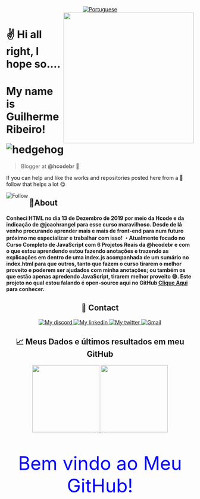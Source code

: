 <div align="center">
    <a href="https://github.com/guilhermedsribeiro/guilhermedsribeiro/blob/main/README.pt.md" alt="Português">
        <img alt="Portuguese" src="https://img.shields.io/static/v1?style=for-the-badge&label=Lang&message=Portuguese&color=555555">
    </a>
</div>

<img align="right" src="https://user-images.githubusercontent.com/61317250/118313399-0fb6da80-b4c9-11eb-96f1-55458a5af3f1.png" style="width:350px; height:350px; border: 50px; max-width:100%;">

# ✌ Hi all right, I hope so.... 
# My name is Guilherme Ribeiro! ![hedgehog](https://user-images.githubusercontent.com/61317250/118311580-7ab2e200-b4c6-11eb-98f5-0495e8e5a7cc.gif)

> Blogger at **@hcodebr** 🦔

If you can help and like the works and repositories posted here from a 🌟 follow that helps a lot 😋

<p align="left">
    <div align="center">
        <a href="https://github.com/guilhermedsribeiro?tab=followers">
            <img align="left" alt="Follow" src="https://img.shields.io/github/followers/guilhermedsribeiro?style=flat-square&amp;logo=github&amp;label=Followers&amp;color=62b4ef">
        </a>
    </div>
</p>

<h2>🤔About</h2>
<h4>
Conheci HTML no dia 13 de Dezembro de 2019 por meio da Hcode e da indicação de @joaohrangel para esse curso maravilhoso. Desde de lá venho procurando aprender mais e mais de front-end para num futuro próximo me especializar e trabalhar com isso!
・Atualmente focado no Curso Completo de JavaScript com 6 Projetos Reais da @hcodebr e com o que estou aprendendo estou fazendo anotações e trazendo as explicações em dentro de uma index.js acompanhada de um sumário no index.html para que outros, tanto que fazem o curso tirarem o melhor proveito e poderem ser ajudados com minha anotações; ou também os que estão apenas apredendo JavaScript, tirarem melhor proveito 😄. Este projeto no qual estou falando é <b>open-source aqui no GitHub</b> <a href="https://github.com/guilhersribeiro/Hcode-Curso-JavaScript">Clique Aqui</a> para conhecer.
</h4>
<div align="center">
    <h2>👤 Contact</h2>
</div>
<p align="center">
    <a href="https://discord.com/users/745705784473551100">
        <img alt="My discord" src="https://img.shields.io/static/v1?style=flat-square&logo=discord&label=Discord&message=Guilherme%20Ribeiro%238639&color=62b4ef">
    </a>
    <a href="https://www.linkedin.com/in/guilhermedsribeiro/">
        <img alt="My linkedin" src="https://img.shields.io/static/v1?style=flat-square&logo=linkedin&label=Linkedin&message=guilhermedsribeiro&color=f0743e">
    </a>
    <a href="https://twitter.com/grRib16">
        <img alt="My twitter" src="https://img.shields.io/static/v1?style=flat-square&logo=twitter&label=Twitter&message=Guilherme%20Ribeiro&color=62b4ef">
    </a>
    <a href="mailto:guiguiribeiro.2020@gmail.com">
        <img alt="Gmail" src="https://img.shields.io/static/v1?style=flat-square&logo=gmail&label=Gmail&message=guiguiribeiro.2020@gmail.com&color=f0743e">
    </a>
</p>

<div align="center">
    <h2>📈 Meus Dados e últimos resultados em meu GitHub</h2>
</div>

<p align="center">
  <a href="https://github.com/guilhermedsribeiro/">
    <img height="180em" src="https://github-readme-stats.vercel.app/api?username=guilhermedsribeiro&show_icons=true&theme=react&line_height=27&title_color=#e8ffff&bg_color=DEG,#9FC9FE,#1980FF" style="max-width:100%;">
    <img height="180em" src="https://github-readme-stats.vercel.app/api/top-langs/?username=guilhermedsribeiro&layout=compact&theme=react&line_height=27&title_color=#e8ffff&bg_color=DEG,#9FC9FE,#1980FF" style="max-width:100%;">
  </a>
</p>

<div align="center">
    <p style="color: blue; font-size: 50px;">Bem vindo ao Meu GitHub!</p>
<div>
